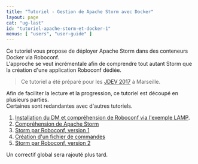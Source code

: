 ```yaml
---
title: "Tutoriel - Gestion de Apache Storm avec Docker"
layout: page
cat: "ug-last"
id: "tutoriel-apache-storm-et-docker-1"
menus: [ "users", "user-guide" ]
---
```


Ce tutoriel vous propose de déployer Apache Storm dans des conteneurs Docker via Roboconf.  
L'approche se veut incrémentale afin de comprendre tout autant Storm que la création
d'une application Roboconf dédiée.

> Ce tutoriel a été préparé pour les [JDEV 2017](http://devlog.cnrs.fr/jdev2017/t5.a08) à Marseille.

Afin de faciliter la lecture et la progression, ce tutoriel est découpé en plusieurs parties.  
Certaines sont redandantes avec d'autres tutoriels.

1. [Installation du DM et compréhension de Roboconf via l'exemple LAMP](tutoriel-apache-storm-et-docker-2.html).
2. [Compréhension de Apache Storm](tutoriel-apache-storm-et-docker-3.html)
3. [Storm par Roboconf, version 1](tutoriel-apache-storm-et-docker-4.html)
4. [Création d'un fichier de commandes](tutoriel-apache-storm-et-docker-5.html)
5. [Storm par Roboconf, version 2](tutoriel-apache-storm-et-docker-6.html)

Un correctif global sera rajouté plus tard.

